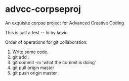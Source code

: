 # advcc-corpseproj
An exquisite corpse project for Advanced Creative Coding

This is just a test -- hi by kevin

Order of operations for git collaboration:

1. Write some code.
2. git add .
3. git commit -m 'what the commit is doing'
4. git pull origin master
5. git push origin master